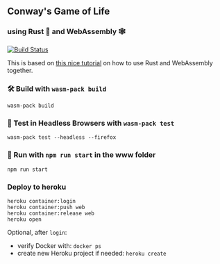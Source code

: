 ## Conway's Game of Life
### using Rust 🦀 and WebAssembly 🕸

[![Build Status](https://travis-ci.org/svenfoo/wasm-game-of-life.svg?branch=master)](https://travis-ci.org/svenfoo/wasm-game-of-life)

This is based on [this nice tutorial][tutorial] on how to use Rust and WebAssembly together.

[tutorial]: https://rustwasm.github.io/docs/book/introduction.html


### 🛠️ Build with `wasm-pack build`

```
wasm-pack build
```

### 🔬 Test in Headless Browsers with `wasm-pack test`

```
wasm-pack test --headless --firefox
```

### 🏃 Run with `npm run start` in the www folder

```
npm run start
```

### Deploy to heroku

```
heroku container:login
heroku container:push web
heroku container:release web
heroku open
```

Optional, after `login`:
- verify Docker with: `docker ps`
- create new Heroku project if needed: `heroku create`